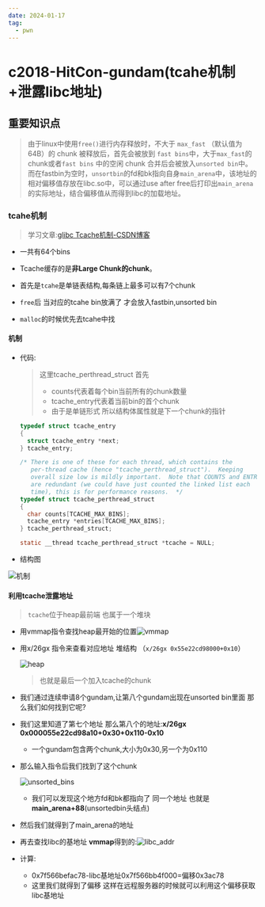 ```yaml
---
date: 2024-01-17
tag:
  - pwn
---
```




# c2018-HitCon-gundam(tcahe机制+泄露libc地址)

## 重要知识点

> 由于linux中使用`free()`进行内存释放时，不大于 `max_fast` （默认值为 64B）的 chunk 被释放后，首先会被放到 `fast bins`中，大于`max_fast`的chunk或者`fast bins` 中的空闲 chunk 合并后会被放入`unsorted bin`中。而在fastbin为空时，`unsortbin`的fd和bk指向自身`main_arena`中，该地址的相对偏移值存放在libc.so中，可以通过use after free后打印出`main_arena`的实际地址，结合偏移值从而得到libc的加载地址。

### tcahe机制

> 学习文章:[glibc Tcache机制-CSDN博客](https://blog.csdn.net/qq_40890756/article/details/102560506)

- 一共有64个bins
- Tcache缓存的是**非Large Chunk的chunk**。

- 首先是`tcahe`是单链表结构,每条链上最多可以有7个chunk
- `free`后 当对应的tcahe bin放满了 才会放入fastbin,unsorted bin
- `malloc`的时候优先去tcahe中找

#### 机制

- 代码:

  > 这里tcache_perthread_struct 首先
  >
  > - counts代表着每个bin当前所有的chunk数量
  > - tcache_entry代表着当前bin的首个chunk
  > - 由于是单链形式 所以结构体属性就是下一个chunk的指针

  ```c
  typedef struct tcache_entry
  {
    struct tcache_entry *next;
  } tcache_entry;
  
  /* There is one of these for each thread, which contains the
     per-thread cache (hence "tcache_perthread_struct").  Keeping
     overall size low is mildly important.  Note that COUNTS and ENTRIES
     are redundant (we could have just counted the linked list each
     time), this is for performance reasons.  */
  typedef struct tcache_perthread_struct
  {
    char counts[TCACHE_MAX_BINS];
    tcache_entry *entries[TCACHE_MAX_BINS];
  } tcache_perthread_struct;
  
  static __thread tcache_perthread_struct *tcache = NULL;
  
  ```

- 结构图

![机制](https://awaqwqa.github.io/img/tcahe/tcahe结构体.png)

#### 利用tcache泄露地址

> `tcache`位于heap最前端 也属于一个堆块

- 用vmmap指令查找heap最开始的位置![vmmap](https://awaqwqa.github.io/img/tcahe/vmmap.png)

- 用x/26gx 指令来查看对应地址 堆结构 （`x/26gx 0x55e22cd98000+0x10`）

  ![heap](https://awaqwqa.github.io/img/tcahe/tcache_heap.png)

  > 也就是最后一个加入tcache的chunk

- 我们通过连续申请8个gundam,让第八个gundam出现在unsorted bin里面 那么我们如何找到它呢?

- 我们这里知道了第七个地址 那么第八个的地址:**x/26gx 0x000055e22cd98a10+0x30+0x110-0x10**

  - 一个gundam包含两个chunk,大小为0x30,另一个为0x110

- 那么输入指令后我们找到了这个chunk

  ![unsorted_bins](https://awaqwqa.github.io/img/tcahe/unsorted_bin.png)

  - 我们可以发现这个地方fd和bk都指向了 同一个地址 也就是**main_arena+88**(unsortedbin头结点)

- 然后我们就得到了main_arena的地址

- 再去查找libc的基地址 **vmmap**得到的:![libc_addr](https://awaqwqa.github.io/img/tcahe/libc_addr.png)

- 计算:

  - 0x7f566befac78-libc基地址0x7f566bb4f000=偏移0x3ac78
  - 这里我们就得到了偏移 这样在远程服务器的时候就可以利用这个偏移获取libc基地址

  